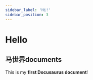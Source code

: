 ```yaml
---
sidebar_label: 'Hi!'
sidebar_position: 3
---
```


# Hello

## 马世界documents
This is my **first Docusaurus document**!